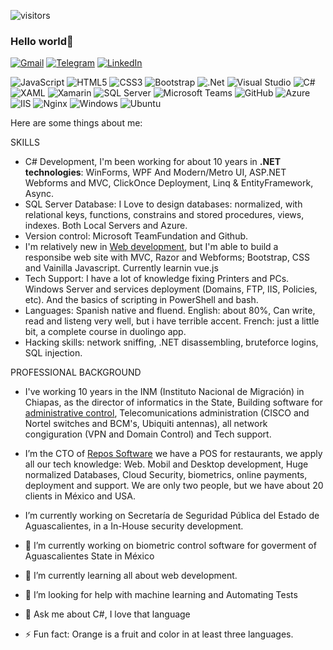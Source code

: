 ![visitors](https://visitor-badge.glitch.me/badge?page_id=jarmyo)

### Hello world👋

[![Gmail](https://img.shields.io/badge/-GMAIL-D14836?style=for-the-badge&logo=gmail&logoColor=white)](mailto:jarm.yo@gmail.com)
[![Telegram](https://img.shields.io/badge/-TELEGRAM-2CA5E0?style=for-the-badge&logo=telegram&logoColor=white)](https://t.me/jarmyo)
[![LinkedIn](https://img.shields.io/badge/-LINKEDIN-0077B5?style=for-the-badge&logo=linkedin&logoColor=white)](https://www.linkedin.com/in/shinjistudio/)

![JavaScript](https://img.shields.io/badge/javascript-323330.svg?&style=for-the-badge&logo=javascript&logoColor=F7DF1E)
![HTML5](https://img.shields.io/badge/html5-%23E34F26.svg?&style=for-the-badge&logo=html5&logoColor=white)
![CSS3](https://img.shields.io/badge/css3-1572B6.svg?&style=for-the-badge&logo=css3&logoColor=white)
![Bootstrap](https://img.shields.io/badge/bootstrap-7952B3?style=for-the-badge&logo=bootstrap&logoColor=white)
![.Net](https://img.shields.io/badge/.NET-5C2D91?style=for-the-badge&logo=.net&logoColor=white)
![Visual Studio](https://img.shields.io/badge/Visual%20Studio-5C2D91.svg?&style=for-the-badge&logo=visual-studio&logoColor=white)
![C#](https://img.shields.io/badge/c%23-239120.svg?&style=for-the-badge&logo=c-sharp&logoColor=white)
![XAML](https://img.shields.io/badge/xaml-0C54C2.svg?&style=for-the-badge&logo=xaml&logoColor=white)
![Xamarin](https://img.shields.io/badge/xamarin-3498DB.svg?&style=for-the-badge&logo=xamarin&logoColor=white)
![SQL Server](https://img.shields.io/badge/sql%20server-CC2927.svg?&style=for-the-badge&logo=microsoft-sql-server&logoColor==white)
![Microsoft Teams](https://img.shields.io/badge/microsoft%20Teams-6264A7.svg?&style=for-the-badge&logo=microsoft-teams&logoColor==white)
![GitHub](https://img.shields.io/badge/github-181717.svg?&style=for-the-badge&logo=github&logoColor==white)
![Azure](https://img.shields.io/badge/azure-0072C6.svg?&style=for-the-badge&logo=azure-devops&logoColor=white)
![IIS](https://img.shields.io/badge/IIS%20Windows%20Server-5E5E5E.svg?&style=for-the-badge&logo=microsoft&logoColor=white)
![Nginx](https://img.shields.io/badge/nginx-009639.svg?&style=for-the-badge&logo=nginx&logoColor=white)
![Windows](https://img.shields.io/badge/Windows-0078D6?style=for-the-badge&logo=windows&logoColor=white)
![Ubuntu](https://img.shields.io/badge/Ubuntu-E95420?style=for-the-badge&logo=ubuntu&logoColor=white)

Here are some things about me:

SKILLS

- C# Development, I'm been working for about 10 years in **.NET technologies**: WinForms, WPF And Modern/Metro UI, ASP.NET Webforms and MVC, ClickOnce Deployment, Linq & EntityFramework, Async. 
- SQL Server Database: I Love to design databases: normalized, with relational keys, functions, constrains and stored procedures, views, indexes. Both Local Servers and Azure.
- Version control: Microsoft TeamFundation and Github.
- I'm relatively new in [Web development](https://www.freecodecamp.org/fccdc754e81-1b3c-43ac-b223-dce2f274982a), but I'm able to build a responsibe web site with MVC, Razor and Webforms; Bootstrap, CSS and Vainilla Javascript. Currently learnin vue.js
- Tech Support: I have a lot of knowledge fixing Printers and PCs. Windows Server and services deployment (Domains, FTP, IIS, Policies, etc). And the basics of scripting in PowerShell and bash.
- Languages: Spanish native and fluend. English: about 80%, Can write, read and listeng very well, but i have terrible accent. French: just a little bit, a complete course in duolingo app.
- Hacking skills: network sniffing, .NET disassembling, bruteforce logins, SQL injection.

PROFESSIONAL BACKGROUND
- I've working 10 years in the INM (Instituto Nacional de Migración) in Chiapas, as the director of informatics in the State, Building software for [administrative control](https://www.behance.net/gallery/4752143/Rol-de-Servicios), Telecomunications administration (CISCO and Nortel switches and BCM's, Ubiquiti antennas), all network congiguration (VPN and Domain Control) and Tech support.
- I’m the CTO of [Repos Software](https://repos.mx) we have a POS for restaurants, we apply all our tech knowledge: Web. Mobil and Desktop development, Huge normalized Databases, Cloud Security, biometrics, online payments, deployment and support. We are only two people, but we have about 20 clients in México and USA.
- I’m currently working on Secretaría de Seguridad Pública del Estado de Aguascalientes, in a In-House security development.


- 🔭 I’m currently working on biometric control software for goverment of Aguascalientes State in México
- 🌱 I’m currently learning all about web development.
- 🤔 I’m looking for help with machine learning and Automating Tests
- 💬 Ask me about C#, I love that language
- ⚡ Fun fact: Orange is a fruit and color in at least three languages.
